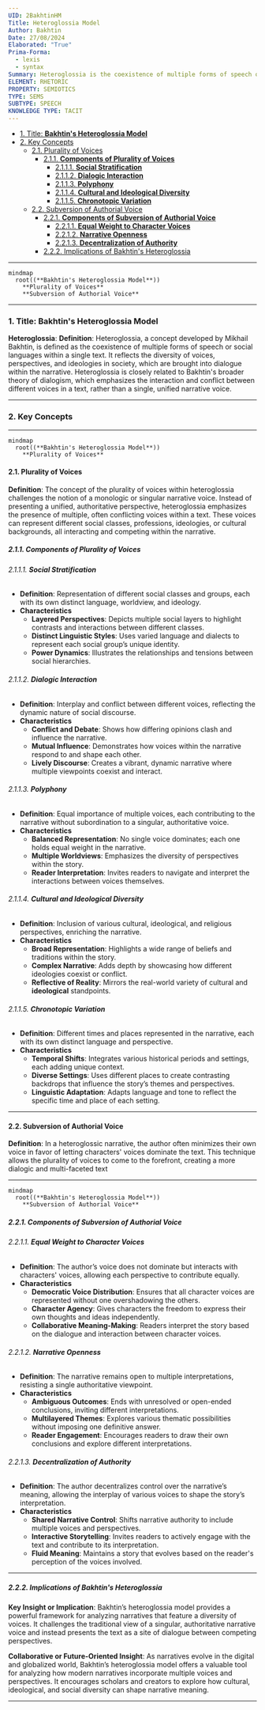 ```yaml
---
UID: 2BakhtinHM
Title: Heteroglossia Model
Author: Bakhtin
Date: 27/08/2024
Elaborated: "True"
Prima-Forma:
  - lexis
  - syntax
Summary: Heteroglossia is the coexistence of multiple forms of speech or social languages within a single text.
ELEMENT: RHETORIC
PROPERTY: SEMIOTICS
TYPE: SEMS
SUBTYPE: SPEECH
KNOWLEDGE TYPE: TACIT
---
```


- [1. Title: **Bakhtin's Heteroglossia Model**](#1-title-bakhtins-heteroglossia-model)
- [2. Key Concepts](#2-key-concepts)
  - [2.1. Plurality of Voices](#21-plurality-of-voices)
    - [2.1.1. **Components of Plurality of Voices**](#211-components-of-plurality-of-voices)
      - [2.1.1.1. **Social Stratification**](#2111-social-stratification)
      - [2.1.1.2. **Dialogic Interaction**](#2112-dialogic-interaction)
      - [2.1.1.3. **Polyphony**](#2113-polyphony)
      - [2.1.1.4. **Cultural and Ideological Diversity**](#2114-cultural-and-ideological-diversity)
      - [2.1.1.5. **Chronotopic Variation**](#2115-chronotopic-variation)
  - [2.2. Subversion of Authorial Voice](#22-subversion-of-authorial-voice)
    - [2.2.1. **Components of Subversion of Authorial Voice**](#221-components-of-subversion-of-authorial-voice)
      - [2.2.1.1. **Equal Weight to Character Voices**](#2211-equal-weight-to-character-voices)
      - [2.2.1.2. **Narrative Openness**](#2212-narrative-openness)
      - [2.2.1.3. **Decentralization of Authority**](#2213-decentralization-of-authority)
    - [2.2.2. Implications of Bakhtin's Heteroglossia](#222-implications-of-bakhtins-heteroglossia)

---

```mermaid
mindmap
  root((**Bakhtin's Heteroglossia Model**))
    **Plurality of Voices**
    **Subversion of Authorial Voice**
```

---

### 1. Title: **Bakhtin's Heteroglossia Model**

**Heteroglossia**:
**Definition**: Heteroglossia, a concept developed by Mikhail Bakhtin, is defined as the coexistence of multiple forms of speech or social languages within a single text. It reflects the diversity of voices, perspectives, and ideologies in society, which are brought into dialogue within the narrative. Heteroglossia is closely related to Bakhtin's broader theory of dialogism, which emphasizes the interaction and conflict between different voices in a text, rather than a single, unified narrative voice.

---

### 2. Key Concepts

---

```mermaid
mindmap
  root((**Bakhtin's Heteroglossia Model**))
    **Plurality of Voices**
```

#### 2.1. Plurality of Voices

**Definition**:
The concept of the plurality of voices within heteroglossia challenges the notion of a monologic or singular narrative voice. Instead of presenting a unified, authoritative perspective, heteroglossia emphasizes the presence of multiple, often conflicting voices within a text. These voices can represent different social classes, professions, ideologies, or cultural backgrounds, all interacting and competing within the narrative.

##### 2.1.1. **Components of Plurality of Voices**

###### 2.1.1.1. **Social Stratification**

- **Definition**: Representation of different social classes and groups, each with its own distinct language, worldview, and ideology.
- **Characteristics**
  - **Layered Perspectives**: Depicts multiple social layers to highlight contrasts and interactions between different classes.
  - **Distinct Linguistic Styles**: Uses varied language and dialects to represent each social group’s unique identity.
  - **Power Dynamics**: Illustrates the relationships and tensions between social hierarchies.

###### 2.1.1.2. **Dialogic Interaction**

- **Definition**: Interplay and conflict between different voices, reflecting the dynamic nature of social discourse.
- **Characteristics**
  - **Conflict and Debate**: Shows how differing opinions clash and influence the narrative.
  - **Mutual Influence**: Demonstrates how voices within the narrative respond to and shape each other.
  - **Lively Discourse**: Creates a vibrant, dynamic narrative where multiple viewpoints coexist and interact.

###### 2.1.1.3. **Polyphony**

- **Definition**: Equal importance of multiple voices, each contributing to the narrative without subordination to a singular, authoritative voice.
- **Characteristics**
  - **Balanced Representation**: No single voice dominates; each one holds equal weight in the narrative.
  - **Multiple Worldviews**: Emphasizes the diversity of perspectives within the story.
  - **Reader Interpretation**: Invites readers to navigate and interpret the interactions between voices themselves.

###### 2.1.1.4. **Cultural and Ideological Diversity**

- **Definition**: Inclusion of various cultural, ideological, and religious perspectives, enriching the narrative.
- **Characteristics**
  - **Broad Representation**: Highlights a wide range of beliefs and traditions within the story.
  - **Complex Narrative**: Adds depth by showcasing how different ideologies coexist or conflict.
  - **Reflective of Reality**: Mirrors the real-world variety of cultural and **ideological** standpoints.

###### 2.1.1.5. **Chronotopic Variation**

- **Definition**: Different times and places represented in the narrative, each with its own distinct language and perspective.
- **Characteristics**
  - **Temporal Shifts**: Integrates various historical periods and settings, each adding unique context.
  - **Diverse Settings**: Uses different places to create contrasting backdrops that influence the story’s themes and perspectives.
  - **Linguistic Adaptation**: Adapts language and tone to reflect the specific time and place of each setting.

---

#### 2.2. Subversion of Authorial Voice

**Definition**:
In a heteroglossic narrative, the author often minimizes their own voice in favor of letting characters' voices dominate the text. This technique allows the plurality of voices to come to the forefront, creating a more dialogic and multi-faceted text

---

```mermaid
mindmap
  root((**Bakhtin's Heteroglossia Model**))
    **Subversion of Authorial Voice**
```

##### 2.2.1. **Components of Subversion of Authorial Voice**

###### 2.2.1.1. **Equal Weight to Character Voices**

- **Definition**: The author’s voice does not dominate but interacts with characters' voices, allowing each perspective to contribute equally.
- **Characteristics**
  - **Democratic Voice Distribution**: Ensures that all character voices are represented without one overshadowing the others.
  - **Character Agency**: Gives characters the freedom to express their own thoughts and ideas independently.
  - **Collaborative Meaning-Making**: Readers interpret the story based on the dialogue and interaction between character voices.

###### 2.2.1.2. **Narrative Openness**

- **Definition**: The narrative remains open to multiple interpretations, resisting a single authoritative viewpoint.
- **Characteristics**
  - **Ambiguous Outcomes**: Ends with unresolved or open-ended conclusions, inviting different interpretations.
  - **Multilayered Themes**: Explores various thematic possibilities without imposing one definitive answer.
  - **Reader Engagement**: Encourages readers to draw their own conclusions and explore different interpretations.

###### 2.2.1.3. **Decentralization of Authority**

- **Definition**: The author decentralizes control over the narrative’s meaning, allowing the interplay of various voices to shape the story’s interpretation.
- **Characteristics**
  - **Shared Narrative Control**: Shifts narrative authority to include multiple voices and perspectives.
  - **Interactive Storytelling**: Invites readers to actively engage with the text and contribute to its interpretation.
  - **Fluid Meaning**: Maintains a story that evolves based on the reader's perception of the voices involved.

---

##### 2.2.2. Implications of Bakhtin's Heteroglossia

**Key Insight or Implication**:
Bakhtin’s heteroglossia model provides a powerful framework for analyzing narratives that feature a diversity of voices. It challenges the traditional view of a singular, authoritative narrative voice and instead presents the text as a site of dialogue between competing perspectives.

**Collaborative or Future-Oriented Insight**:
As narratives evolve in the digital and globalized world, Bakhtin’s heteroglossia model offers a valuable tool for analyzing how modern narratives incorporate multiple voices and perspectives. It encourages scholars and creators to explore how cultural, ideological, and social diversity can shape narrative meaning.

---

